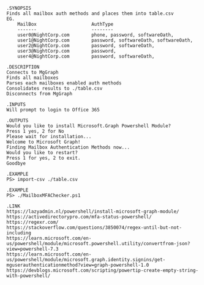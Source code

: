 
    .SYNOPSIS
    Finds all mailbox auth methods and places them into table.csv
    EG.
        MailBox                    AuthType
        -------                    --------
        user0@NightCorp.com        phone, password, softwareOath,
        user1@NightCorp.com        password, softwareOath, softwareOath,
        user2@NightCorp.com        password, softwareOath,
        user3@NightCorp.com        password,
        user4@NightCorp.com        password, softwareOath,

    .DESCRIPTION
    Connects to MgGraph
    Finds all mailboxes
    Parses each mailboxes enabled auth methods
    Consolidates results to ./table.csv
    Disconnects from MgGraph

    .INPUTS
    Will prompt to login to Office 365

    .OUTPUTS
    Would you like to install Microsoft.Graph Powershell Module?
    Press 1 yes, 2 for No
    Please wait for installation...
    Welcome to Microsoft Graph!
    Finding Mailbox Authentication Methods now...
    Would you like to restart?
    Press 1 for yes, 2 to exit.
    Goodbye

    .EXAMPLE
    PS> import-csv ./table.csv

    .EXAMPLE
    PS> ./MailboxMFAChecker.ps1

    .LINK
    https://lazyadmin.nl/powershell/install-microsoft-graph-module/
    https://activedirectorypro.com/mfa-status-powershell/
    https://regexr.com/
    https://stackoverflow.com/questions/3850074/regex-until-but-not-including
    https://learn.microsoft.com/en-us/powershell/module/microsoft.powershell.utility/convertfrom-json?view=powershell-7.3
    https://learn.microsoft.com/en-us/powershell/module/microsoft.graph.identity.signins/get-mguserauthenticationmethod?view=graph-powershell-1.0
    https://devblogs.microsoft.com/scripting/powertip-create-empty-string-with-powershell/

